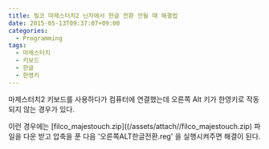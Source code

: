 ```yaml
---
title: 필코 마제스터치2 닌자에서 한글 전환 안될 때 해결법
date: 2015-05-13T09:37:07+09:00
categories:
  - Programming
tags:
  - 마제스터치
  - 키보드
  - 한글
  - 한영키
---
```

마제스터치2 키보드를 사용하다가 컴퓨터에 연결했는데 오른쪽 Alt 키가 한영키로 작동되지 않는 경우가 있다.

이런 경우에는 [filco_majestouch.zip]((/assets/attach//filco_majestouch.zip) 파일을 다운 받고 압축을 푼 다음 '오른쪽ALT한글전환.reg' 을 실행시켜주면 해결이 된다.
